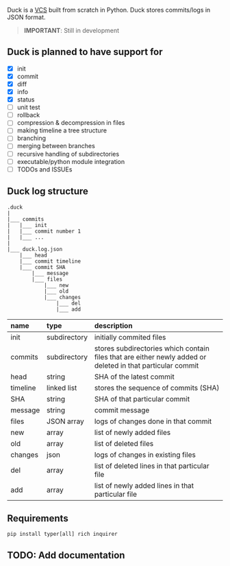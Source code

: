 Duck is a [VCS](https://en.wikipedia.org/wiki/Version_control) built from scratch in Python. Duck stores commits/logs in JSON format. 

> **IMPORTANT**: Still in development

## Duck is planned to have support for
- [x] init
- [x] commit
- [x] diff
- [x] info
- [x] status
- [ ] unit test
- [ ] rollback 
- [ ] compression & decompression in files
- [ ] making timeline a tree structure
- [ ] branching
- [ ] merging between branches
- [ ] recursive handling of subdirectories
- [ ] executable/python module integration
- [ ] TODOs and ISSUEs

## Duck log structure
```
.duck
|
|___ commits
|   |___ init
|   |___ commit number 1
|   |___ ...
|
|___ duck.log.json
    |___ head
    |___ commit timeline
    |___ commit SHA
    	|___ message
    	|___ files
            |___ new
            |___ old
            |___ changes
            	|___ del
            	|___ add
```
| name     | type         | description                                                                                                |
| :------- | :----------- | :--------------------------------------------------------------------------------------------------------- |
| init     | subdirectory | initially commited files                                                                                   |
| commits  | subdirectory | stores subdirectories which contain files that are either newly added or deleted in that particular commit |
| head     | string       | SHA of the latest commit                                                                                   |
| timeline | linked list  | stores the sequence of commits (SHA)                                                                       |
| SHA      | string       | SHA of that particular commit                                                                              |
| message  | string       | commit message                                                                                             |
| files    | JSON array   | logs of changes done in that commit                                                                        |
| new      | array        | list of newly added files                                                                                  |
| old      | array        | list of deleted files                                                                                      |
| changes  | json         | logs of changes in existing files                                                                          |
| del      | array        | list of deleted lines in that particular file                                                              |
| add      | array        | list of newly added lines in that particular file                                                          |

## Requirements
``` console
pip install typer[all] rich inquirer
```

## TODO: Add documentation
